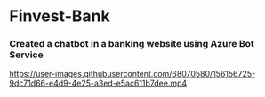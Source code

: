 # Finvest-Bank
### Created a chatbot in a banking website using Azure Bot Service

https://user-images.githubusercontent.com/68070580/156156725-9dc71d66-e4d9-4e25-a3ed-e5ac611b7dee.mp4





